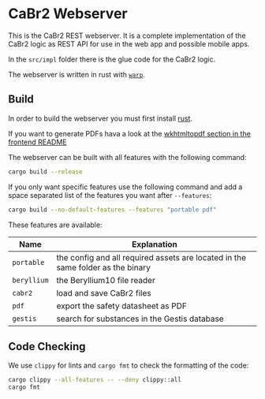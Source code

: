 # CaBr2 Webserver

This is the CaBr2 REST webserver.
It is a complete implementation of the CaBr2 logic as REST API for use in the web app and possible mobile apps.

In the `src/impl` folder there is the glue code for the CaBr2 logic.

The webserver is written in rust with [`warp`](https://lib.rs/crates/warp).

## Build

In order to build the webserver you must first install [rust](https://www.rust-lang.org/tools/install).

If you want to generate PDFs hava a look at the
[wkhtmltopdf section in the frontend README](../frontend/README.md#wkhtmltopdf)

The webserver can be built with all features with the following command:

```bash
cargo build --release
```

If you only want specific features use the following command and add a space separated list of the features you want
after `--features`:

```bash
cargo build --no-default-features --features "portable pdf"
```

These features are available:

| Name         | Explanation                                                                     |
|--------------|---------------------------------------------------------------------------------|
| `portable`   | the config and all required assets are located in the same folder as the binary |
| `beryllium`  | the Beryllium10 file reader                                                     |
| `cabr2`      | load and save CaBr2 files                                                       |
| `pdf`        | export the safety datasheet as PDF                                              |
| `gestis`     | search for substances in the Gestis database                                    |

## Code Checking

We use `clippy` for lints and `cargo fmt` to check the formatting of the code:

```bash
cargo clippy --all-features -- --deny clippy::all
cargo fmt
```
